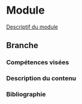 # Module
[Descriptif du module]()
## Branche
### Compétences visées
### Description du contenu
### Bibliographie